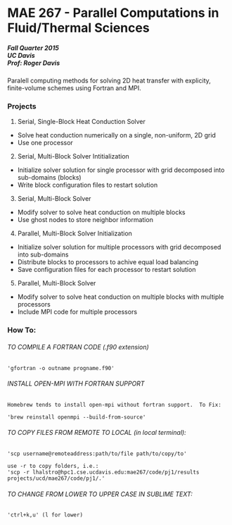 # MAE 267 - Parallel Computations in Fluid/Thermal Sciences

##### Fall Quarter 2015<br>UC Davis<br>Prof: Roger Davis

Paralell computing methods for solving 2D heat transfer with explicity, finite-volume schemes using Fortran and MPI.

### Projects
1. Serial, Single-Block Heat Conduction Solver
  * Solve heat conduction numerically on a single, non-uniform, 2D grid
  * Use one processor
2. Serial, Multi-Block Solver Intitialization
  * Initialize solver solution for single processor with grid decomposed into sub-domains (blocks)
  * Write block configuration files to restart solution
3. Serial, Multi-Block Solver
  * Modify solver to solve heat conduction on multiple blocks
  * Use ghost nodes to store neighbor information
4. Parallel, Multi-Block Solver Initialization
  * Initialize solver solution for multiple processors with grid decomposed into sub-domains
  * Distribute blocks to processors to achive equal load balancing
  * Save configuration files for each processor to restart solution
5. Parallel, Multi-Block Solver
  * Modify solver to solve heat conduction on multiple blocks with multiple processors
  * Include MPI code for multiple processors

### How To:

###### TO COMPILE A FORTRAN CODE (.f90 extension)

    'gfortran -o outname progname.f90'

###### INSTALL OPEN-MPI WITH FORTRAN SUPPORT
    Homebrew tends to install open-mpi without fortran support.  To Fix:

    'brew reinstall openmpi --build-from-source'

###### TO COPY FILES FROM REMOTE TO LOCAL (in local terminal):

    'scp username@remoteaddress:path/to/file path/to/copy/to'

    use -r to copy folders, i.e.:
    'scp -r lhalstro@hpc1.cse.ucdavis.edu:mae267/code/pj1/results projects/ucd/mae267/code/pj1/.'

###### TO CHANGE FROM LOWER TO UPPER CASE IN SUBLIME TEXT:

    'ctrl+k,u' (l for lower)
